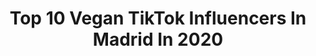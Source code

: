 ---
title: Top 10 Vegan TikTok Influencers In Madrid In 2020
description: >-
  Find top vegan TikTok influencers in Madrid in 2020. Most popular hashtags: #cuarentena #xyzbca #netflix #lcdp.
platform: TikTok
profiles:
  - username: "fernando_coslada"
    fullname: >-
      Fernando Ruiz⚡️
    location: "Spain"
    followers: 336935
    engagement: 2299
    commentsToLikes: 0.022701
    id: ck8zal4m822440j78nasceycz
    verified: false
    hashtags: ""
  - username: "iitts.aleee"
    fullname: >-
      Alejandra 💜
    location: "Spain"
    followers: 557889
    engagement: 2449
    commentsToLikes: 0.016181
    id: ck8saajqi1auk0j78z0e6fqaw
    verified: false
    hashtags: "#jajas, #jajaja, #loserschallenge, #netflix"
  - username: "ewimsad"
    fullname: >-
      lena
    location: "Spain"
    followers: 44888
    engagement: 2238
    commentsToLikes: 0.030170
    id: ck9shbznqsp6w0j78ab14502b
    verified: false
    hashtags: "#greenscreen, #egirl, #skins, #effy"
  - username: "emejotisa"
    fullname: >-
      Emejotisa
    location: "Spain"
    followers: 573970
    engagement: 2881
    commentsToLikes: 0.014089
    id: ckacts33efjwh0i78s2zluky7
    verified: true
    hashtags: "#ad, #xyzbca, #magia, #secretos"
  - username: "meeriesg"
    fullname: >-
      María Sannwald.🌺
    location: "Spain"
    followers: 861440
    engagement: 2657
    commentsToLikes: 0.012262
    id: ck9slxh9dga7j0j788n9rd5uv
    verified: false
    hashtags: ""
  - username: "amaiaamunarriz"
    fullname: >-
      Amaia Amunarriz
    location: "Spain"
    followers: 37880
    engagement: 1911
    commentsToLikes: 0.030455
    id: cka68r6pwpruk0i78ngp9pvs0
    verified: false
    hashtags: "#obsesion, #expresion, #bajaundedo, #viaje"
  - username: "animalize21"
    fullname: >-
      animalize21
    location: "Spain"
    followers: 124686
    engagement: 1935
    commentsToLikes: 0.032506
    id: ck84mak93mq9z0j78b3nfbnsb
    verified: false
    hashtags: "#humor, #love, #amor, #water"
  - username: "_caveerooo_"
    fullname: >-
      JC
    location: "Spain"
    followers: 5730
    engagement: 1380
    commentsToLikes: 0.055945
    id: ck9uzon2b9fxh0j78j4z9fn1l
    verified: false
    hashtags: "#1000razones, #roto, #pandemic, #fortnite"
  - username: "roluky"
    fullname: >-
      Angeluky
    location: "Spain"
    followers: 8726
    engagement: 1787
    commentsToLikes: 0.034143
    id: ck8s9ib0xy15j0j78k1dho1jd
    verified: false
    hashtags: "#amigas, #tiktok, #cerocuatro, #cansada"
  - username: "paabloo.04_"
    fullname: >-
      Pablo García
    location: "Spain"
    followers: 5526
    engagement: 1511
    commentsToLikes: 0.082914
    id: cka0g4nwj2op70i78lowi0gjj
    verified: false
    hashtags: "#riverdale, #elitechallange, #libertad, #marcsloan"
---